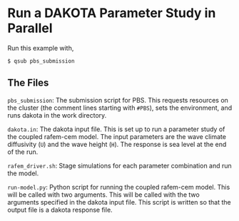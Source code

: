Run a DAKOTA Parameter Study in Parallel
========================================

Run this example with,

    $ qsub pbs_submission

The Files
---------

`pbs_submission`: The submission script for PBS. This requests resources on
the cluster (the comment lines starting with `#PBS`), sets the environment,
and runs dakota in the work directory.

`dakota.in`: The dakota input file. This is set up to run a parameter
study of the coupled rafem-cem model. The input parameters are the wave
climate diffusivity (`U`) and the wave height (`H`). The response is
sea level at the end of the run.

`rafem_driver.sh`: Stage simulations for each parameter combination and
run the model.

`run-model.py`: Python script for running the coupled rafem-cem model.
This will be called with two arguments. This will be called with the two
arguments specified in the dakota input file. This script is written so
that the output file is a dakota response file.